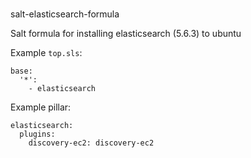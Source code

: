 #
salt-elasticsearch-formula

Salt formula for installing elasticsearch (5.6.3) to ubuntu

Example `top.sls`:

```salt
base:
  '*':
    - elasticsearch
```

Example pillar:

```salt
elasticsearch:
  plugins:
    discovery-ec2: discovery-ec2
```
